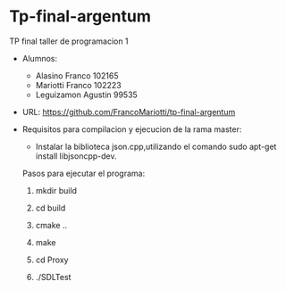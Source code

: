 # Tp-final-argentum
TP final taller de programacion 1

* Alumnos: 
    * Alasino Franco 102165
    * Mariotti Franco 102223
    * Leguizamon Agustin 99535
* URL: https://github.com/FrancoMariotti/tp-final-argentum      

* Requisitos para compilacion y ejecucion de la rama master:
	
	- Instalar la biblioteca json.cpp,utilizando el comando sudo apt-get install libjsoncpp-dev.

	Pasos para ejecutar el programa:

	1) mkdir build

	2) cd build

	3) cmake ..

	4) make

	5) cd Proxy

	6) ./SDLTest